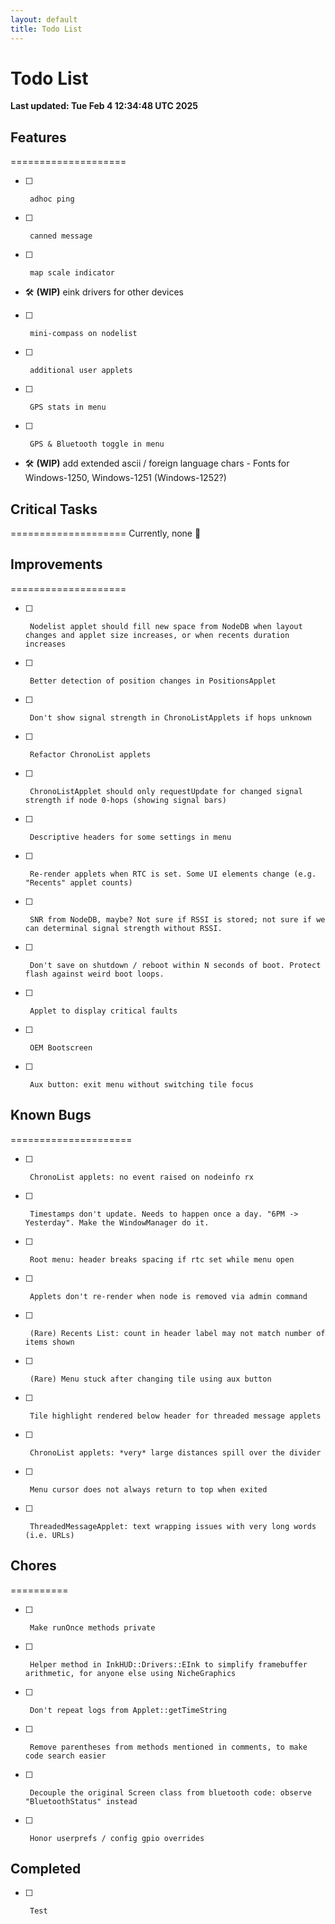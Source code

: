 ```yaml
---
layout: default
title: Todo List
---
```

# Todo List

**Last updated: Tue Feb  4 12:34:48 UTC 2025**

## Features
====================
- [ ]      adhoc ping
- [ ]      canned message
- [ ]      map scale indicator 
- 🛠 **(WIP)**   eink drivers for other devices
- [ ]      mini-compass on nodelist
- [ ]      additional user applets
- [ ]      GPS stats in menu
- [ ]      GPS & Bluetooth toggle in menu
- 🛠 **(WIP)**   add extended ascii / foreign language chars - Fonts for Windows-1250, Windows-1251 (Windows-1252?)

## Critical Tasks
====================
Currently, none 🎉

## Improvements
====================
- [ ]      Nodelist applet should fill new space from NodeDB when layout changes and applet size increases, or when recents duration increases
- [ ]      Better detection of position changes in PositionsApplet
- [ ]      Don't show signal strength in ChronoListApplets if hops unknown
- [ ]      Refactor ChronoList applets
- [ ]      ChronoListApplet should only requestUpdate for changed signal strength if node 0-hops (showing signal bars)
- [ ]      Descriptive headers for some settings in menu
- [ ]      Re-render applets when RTC is set. Some UI elements change (e.g. "Recents" applet counts)
- [ ]      SNR from NodeDB, maybe? Not sure if RSSI is stored; not sure if we can determinal signal strength without RSSI.
- [ ]      Don't save on shutdown / reboot within N seconds of boot. Protect flash against weird boot loops.
- [ ]      Applet to display critical faults
- [ ]      OEM Bootscreen
- [ ]      Aux button: exit menu without switching tile focus

## Known Bugs
=====================
- [ ]      ChronoList applets: no event raised on nodeinfo rx
- [ ]      Timestamps don't update. Needs to happen once a day. "6PM -> Yesterday". Make the WindowManager do it.
- [ ]      Root menu: header breaks spacing if rtc set while menu open
- [ ]      Applets don't re-render when node is removed via admin command
- [ ]      (Rare) Recents List: count in header label may not match number of items shown
- [ ]      (Rare) Menu stuck after changing tile using aux button
- [ ]      Tile highlight rendered below header for threaded message applets
- [ ]      ChronoList applets: *very* large distances spill over the divider
- [ ]      Menu cursor does not always return to top when exited
- [ ]      ThreadedMessageApplet: text wrapping issues with very long words (i.e. URLs)

## Chores
==========
- [ ]      Make runOnce methods private
- [ ]      Helper method in InkHUD::Drivers::EInk to simplify framebuffer arithmetic, for anyone else using NicheGraphics
- [ ]      Don't repeat logs from Applet::getTimeString
- [ ]      Remove parentheses from methods mentioned in comments, to make code search easier
- [ ]      Decouple the original Screen class from bluetooth code: observe "BluetoothStatus" instead
- [ ]      Honor userprefs / config gpio overrides


## Completed
- [ ]      Test
